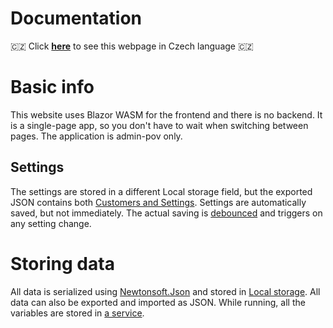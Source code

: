 # Documentation

🇨🇿 Click **[here](https://github-com.translate.goog/MP3Martin/blazor-car-rental/blob/main/docs/documentation.md?_x_tr_sl=en&_x_tr_tl=cs&_x_tr_hl=cs&_x_tr_pto=wapp)** to see this webpage in Czech language 🇨🇿

# Basic info
This website uses Blazor WASM for the frontend and there is no backend.
It is a single-page app, so you don't have to wait when switching between pages.
The application is admin-pov only.

<!-- TODO: -->
<!--
# Pages

## Main page (cars)

## Customers page

-->

## Settings
The settings are stored in a different Local storage field, but the exported JSON contains both [Customers and Settings](../blazor-car-rental/Classes/SaveData.cs). Settings are automatically saved, but not immediately. The actual saving is [debounced](https://medium.com/@jamischarles/what-is-debouncing-2505c0648ff1) and triggers on any setting change.

# Storing data
All data is serialized using [Newtonsoft.Json](https://www.newtonsoft.com/json) and stored in [Local storage](https://developer.mozilla.org/en-US/docs/Web/API/Window/localStorage#description).
All data can also be exported and imported as JSON.
While running, all the variables are stored in [a service](../blazor-car-rental/Services/StateService.cs). 

